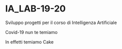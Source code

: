 # IA_LAB-19-20
Sviluppo progetti per il corso di Intelligenza Artificiale 

Covid-19 nun te temiamo

In effetti temiamo Cake
